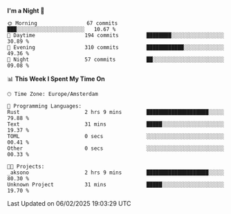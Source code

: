 <!--START_SECTION:waka-->
**I'm a Night 🦉** 

```text
🌞 Morning                67 commits          ███░░░░░░░░░░░░░░░░░░░░░░   10.67 % 
🌆 Daytime                194 commits         ████████░░░░░░░░░░░░░░░░░   30.89 % 
🌃 Evening                310 commits         ████████████░░░░░░░░░░░░░   49.36 % 
🌙 Night                  57 commits          ██░░░░░░░░░░░░░░░░░░░░░░░   09.08 % 
```


📊 **This Week I Spent My Time On** 

```text
🕑︎ Time Zone: Europe/Amsterdam

💬 Programming Languages: 
Rust                     2 hrs 9 mins        ████████████████████░░░░░   79.88 % 
Text                     31 mins             █████░░░░░░░░░░░░░░░░░░░░   19.37 % 
TOML                     0 secs              ░░░░░░░░░░░░░░░░░░░░░░░░░   00.41 % 
Other                    0 secs              ░░░░░░░░░░░░░░░░░░░░░░░░░   00.33 % 

🐱‍💻 Projects: 
_aksono                  2 hrs 9 mins        ████████████████████░░░░░   80.30 % 
Unknown Project          31 mins             █████░░░░░░░░░░░░░░░░░░░░   19.70 % 
```


 Last Updated on 06/02/2025 19:03:29 UTC
<!--END_SECTION:waka-->
